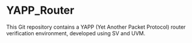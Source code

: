 # YAPP_Router
This Git repository contains a YAPP (Yet Another Packet Protocol) router verification environment, developed using SV and UVM. 
